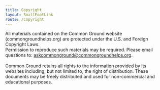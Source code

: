 ```yaml
---
title: Copyright
layout: SmallFootLink
route: /copyright
---
```

<div style="height:100%;width:100%;margin-bottom: 200px;">
All materials contained on the Common Ground website (commongroundhelps.org) are protected 
under the U.S. and Foreign Copyright Laws.
<br>
Permission to reproduce such materials may be required. Please email questions to:
<a href="mailto:askcommonground@commongroundhelps.org">askcommonground@commongroundhelps.org</a>.
<br>
<br>
Common Ground retains all rights to the information provided by its websites including, but not 
limited to, the right of distribution. These documents may be freely distributed and used for non-commercial and educational purposes.
</div>
